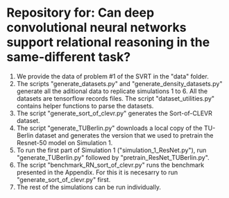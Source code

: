 # Repository for: Can deep convolutional neural networks support relational reasoning in the same-different task?

1. We provide the data of problem #1 of the SVRT in the "data" folder.
2. The scripts "generate_datasets.py" and "generate_density_datasets.py" generate all the aditional data to replicate simulations 1 to 6. All the datasets are tensorflow records files. The script "dataset_utilities.py" contains helper functions to parse the datasets.
3. The script "generate_sort_of_clevr.py" generates the Sort-of-CLEVR dataset.
4. The script "generate_TUBerlin.py" downloads a local copy of the TU-Berlin dataset and generates the version that we used to pretrain the Resnet-50 model on Simulation 1.
5. To run the first part of Simulation 1 ("simulation_1_ResNet.py"), run "generate_TUBerlin.py" followed by "pretrain_ResNet_TUBerlin.py".
6. The script "benchmark_RN_sort_of_clevr.py" runs the benchmark presented in the Appendix. For this it is necesarry to run "generate_sort_of_clevr.py" first.
7. The rest of the simulations can be run individually.
